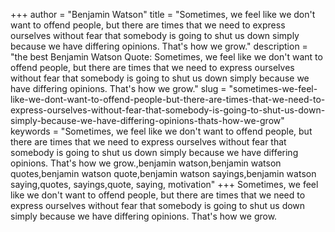 +++
author = "Benjamin Watson"
title = "Sometimes, we feel like we don't want to offend people, but there are times that we need to express ourselves without fear that somebody is going to shut us down simply because we have differing opinions. That's how we grow."
description = "the best Benjamin Watson Quote: Sometimes, we feel like we don't want to offend people, but there are times that we need to express ourselves without fear that somebody is going to shut us down simply because we have differing opinions. That's how we grow."
slug = "sometimes-we-feel-like-we-dont-want-to-offend-people-but-there-are-times-that-we-need-to-express-ourselves-without-fear-that-somebody-is-going-to-shut-us-down-simply-because-we-have-differing-opinions-thats-how-we-grow"
keywords = "Sometimes, we feel like we don't want to offend people, but there are times that we need to express ourselves without fear that somebody is going to shut us down simply because we have differing opinions. That's how we grow.,benjamin watson,benjamin watson quotes,benjamin watson quote,benjamin watson sayings,benjamin watson saying,quotes, sayings,quote, saying, motivation"
+++
Sometimes, we feel like we don't want to offend people, but there are times that we need to express ourselves without fear that somebody is going to shut us down simply because we have differing opinions. That's how we grow.
